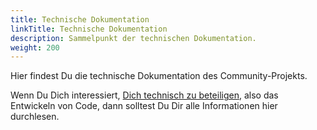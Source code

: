 ```yaml
---
title: Technische Dokumentation
linkTitle: Technische Dokumentation
description: Sammelpunkt der technischen Dokumentation.
weight: 200
---
```


Hier findest Du die technische Dokumentation des Community-Projekts.

Wenn Du Dich interessiert, [Dich technisch zu beteiligen](../contributing/technical), also das Entwickeln von Code, dann solltest Du Dir alle Informationen hier durchlesen.
